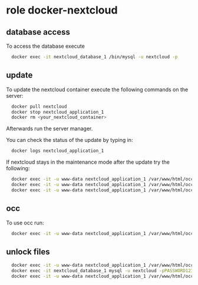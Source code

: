 # role docker-nextcloud

## database access
To access the database execute
```bash
  docker exec -it nextcloud_database_1 /bin/mysql -u nextcloud -p
```

## update

To update the nextcloud container execute the following commands on the server:

```bash
  docker pull nextcloud
  docker stop nextcloud_application_1
  docker rm <your_nextcloud_container>
```
Afterwards run the server manager.

You can check the status of the update by typing in:

```bash
  docker logs nextcloud_application_1
```

If nextcloud stays in the maintenance mode after the update try the following:

```bash
  docker exec -it -u www-data nextcloud_application_1 /var/www/html/occ maintenance:mode --on
  docker exec -it -u www-data nextcloud_application_1 /var/www/html/occ upgrade
  docker exec -it -u www-data nextcloud_application_1 /var/www/html/occ maintenance:mode --off
```

## occ

To use occ run:

```bash
  docker exec -it -u www-data nextcloud_application_1 /var/www/html/occ
```

## unlock files
```bash
  docker exec -it -u www-data nextcloud_application_1 /var/www/html/occ maintenance:mode --on
  docker exec -it nextcloud_database_1 mysql -u nextcloud -pPASSWORD1234132 -D nextcloud -e "delete from oc_file_locks where 1"
  docker exec -it -u www-data nextcloud_application_1 /var/www/html/occ maintenance:mode --off
```
